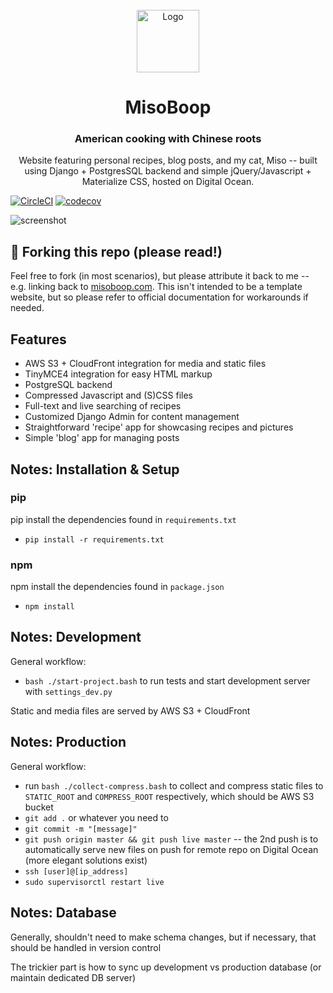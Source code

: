 
<br>
<div align="center">
  <img alt="Logo" src="https://di0n0okh38ak5.cloudfront.net/static/assets/lucky_dumpling_cat_min.svg" width="100" />
</div>
<h1 align="center">
	MisoBoop
</h1>
<h3 align="center">
	American cooking with Chinese roots
</h3>
<p align="center">
	Website featuring personal recipes, blog posts, and my cat, Miso -- built using Django + PostgresSQL backend and simple jQuery/Javascript + Materialize CSS, hosted on Digital Ocean.
</p>

[![CircleCI](https://circleci.com/gh/loren-jiang/misoboop.svg?style=svg)](https://circleci.com/gh/loren-jiang/misoboop)
[![codecov](https://codecov.io/gh/loren-jiang/misoboop/branch/master/graph/badge.svg)](https://codecov.io/gh/loren-jiang/misoboop)

![screenshot](https://di0n0okh38ak5.cloudfront.net/brand/misoboop_ss.png)

## 🚨 Forking this repo (please read!)

Feel free to fork (in most scenarios), but please attribute it back to me -- e.g. linking back to [misoboop.com](https://www.misoboop.com). This isn't intended to be a template website, but so please refer to official documentation for workarounds if needed. 

## Features
- AWS S3 + CloudFront integration for media and static files
- TinyMCE4 integration for easy HTML markup 
- PostgreSQL backend
- Compressed Javascript and (S)CSS files
- Full-text and live searching of recipes 
- Customized Django Admin for content management
- Straightforward 'recipe' app for showcasing recipes and pictures
- Simple 'blog' app for managing posts


## Notes: Installation & Setup

### pip
pip install the dependencies found in `requirements.txt`
- `pip install -r requirements.txt`

### npm
npm install the dependencies found in `package.json`
- `npm install`

## Notes: Development
General workflow: 
- `bash ./start-project.bash` to run tests and start development server with `settings_dev.py`

Static and media files are served by AWS S3 + CloudFront

## Notes: Production
General workflow:
- run `bash ./collect-compress.bash` to collect and compress static files to `STATIC_ROOT` and `COMPRESS_ROOT` respectively, which should be AWS S3 bucket
- `git add .` or whatever you need to 
- `git commit -m "[message]"`
- `git push origin master && git push live master` -- the 2nd push is to automatically serve new files on push for remote repo on Digital Ocean (more elegant solutions exist) 
- `ssh [user]@[ip_address]`
- `sudo supervisorctl restart live`
## Notes: Database
Generally, shouldn't need to make schema changes, but if necessary, that should be handled in version control

The trickier part is how to sync up development vs production database (or maintain dedicated DB server)

